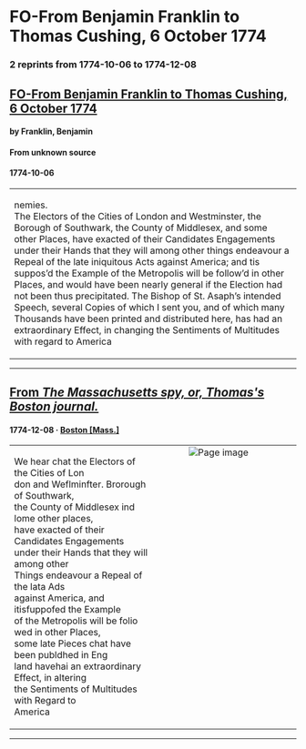 
# FO-From Benjamin Franklin to Thomas Cushing, 6 October 1774

### 2 reprints from 1774-10-06 to 1774-12-08

## [FO-From Benjamin Franklin to Thomas Cushing, 6 October 1774](https://founders.archives.gov/documents/Franklin/01-21-02-0171)

#### by Franklin, Benjamin

#### From unknown source

#### 1774-10-06

<table style="width: 100%;"><tr><td style="width: 50%">

nemies.  
The Electors of the Cities of London and Westminster, the Borough of Southwark, the County of Middlesex, and some other Places, have exacted of their Candidates Engagements under their Hands that they will among other things endeavour a Repeal of the late iniquitous Acts against America; and tis suppos’d the Example of the Metropolis will be follow’d in other Places, and would have been nearly general if the Election had not been thus precipitated. The Bishop of St. Asaph’s intended Speech, several Copies of which I sent you, and of which many Thousands have been printed and distributed here, has had an extraordinary Effect, in changing the Sentiments of Multitudes with regard to America
</td></tr></table>

---

## [From _The Massachusetts spy, or, Thomas's Boston journal._](https://chroniclingamerica.loc.gov/lccn/sn83021194/1774-12-08/ed-1/seq-3)

#### 1774-12-08 &middot; [Boston [Mass.]](http://dbpedia.org/resource/Boston)

<table style="width: 100%;"><tr><td style="width: 50%">

  
We hear chat the Electors of the Cities of Lon­  
don and Weflminfter. Brorough of Southwark,  
the County of Middlesex ind lome other places,  
have exacted of their Candidates Engagements  
under their Hands that they will among other  
Things endeavour a Repeal of the lata Ads  
against America, and itisfuppofed the Example  
of the Metropolis will be folio wed in other Places,  
some late Pieces chat have been publdhed in Eng­  
land havehai an extraordinary Effect, in altering  
the Sentiments of Multitudes with Regard to  
America
</td><td style="width: 50%; max-height: 75%; margin: auto; display: block;">
<img alt="Page image" src="https://chroniclingamerica.loc.gov/iiif/2/mb_artemis_ver01%2Fdata%2Fsn83021194%2F00517172169%2F1774120801%2F0675.jp2/pct:49.997234,72.997085,20.750124,8.261038/!600,600/0/default.jpg"/>
</td>
</tr></table>

---

